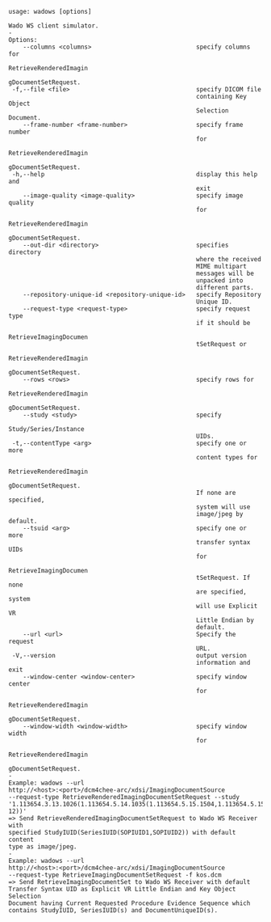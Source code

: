     usage: wadows [options]
    
    Wado WS client simulator.
    -
    Options:
        --columns <columns>                             specify columns for
                                                        RetrieveRenderedImagin
                                                        gDocumentSetRequest.
     -f,--file <file>                                   specify DICOM file
                                                        containing Key Object
                                                        Selection Document.
        --frame-number <frame-number>                   specify frame number
                                                        for
                                                        RetrieveRenderedImagin
                                                        gDocumentSetRequest.
     -h,--help                                          display this help and
                                                        exit
        --image-quality <image-quality>                 specify image quality
                                                        for
                                                        RetrieveRenderedImagin
                                                        gDocumentSetRequest.
        --out-dir <directory>                           specifies directory
                                                        where the received
                                                        MIME multipart
                                                        messages will be
                                                        unpacked into
                                                        different parts.
        --repository-unique-id <repository-unique-id>   specify Repository
                                                        Unique ID.
        --request-type <request-type>                   specify request type
                                                        if it should be
                                                        RetrieveImagingDocumen
                                                        tSetRequest or
                                                        RetrieveRenderedImagin
                                                        gDocumentSetRequest.
        --rows <rows>                                   specify rows for
                                                        RetrieveRenderedImagin
                                                        gDocumentSetRequest.
        --study <study>                                 specify
                                                        Study/Series/Instance
                                                        UIDs.
     -t,--contentType <arg>                             specify one or more
                                                        content types for
                                                        RetrieveRenderedImagin
                                                        gDocumentSetRequest.
                                                        If none are specified,
                                                        system will use
                                                        image/jpeg by default.
        --tsuid <arg>                                   specify one or more
                                                        transfer syntax UIDs
                                                        for
                                                        RetrieveImagingDocumen
                                                        tSetRequest. If none
                                                        are specified, system
                                                        will use Explicit VR
                                                        Little Endian by
                                                        default.
        --url <url>                                     Specify the request
                                                        URL.
     -V,--version                                       output version
                                                        information and exit
        --window-center <window-center>                 specify window center
                                                        for
                                                        RetrieveRenderedImagin
                                                        gDocumentSetRequest.
        --window-width <window-width>                   specify window width
                                                        for
                                                        RetrieveRenderedImagin
                                                        gDocumentSetRequest.
    -
    Example: wadows --url
    http://<host>:<port>/dcm4chee-arc/xdsi/ImagingDocumentSource
    --request-type RetrieveRenderedImagingDocumentSetRequest --study
    '1.113654.3.13.1026(1.113654.5.14.1035(1.113654.5.15.1504,1.113654.5.15.15
    12))'
    => Send RetrieveRenderedImagingDocumentSetRequest to Wado WS Receiver with
    specified StudyIUID(SeriesIUID(SOPIUID1,SOPIUID2)) with default content
    type as image/jpeg.
    -
    Example: wadows --url
    http://<host>:<port>/dcm4chee-arc/xdsi/ImagingDocumentSource
    --request-type RetrieveImagingDocumentSetRequest -f kos.dcm
    => Send RetrieveImagingDocumentSet to Wado WS Receiver with default
    Transfer Syntax UID as Explicit VR Little Endian and Key Object Selection
    Document having Current Requested Procedure Evidence Sequence which
    contains StudyIUID, SeriesIUID(s) and DocumentUniqueID(s).